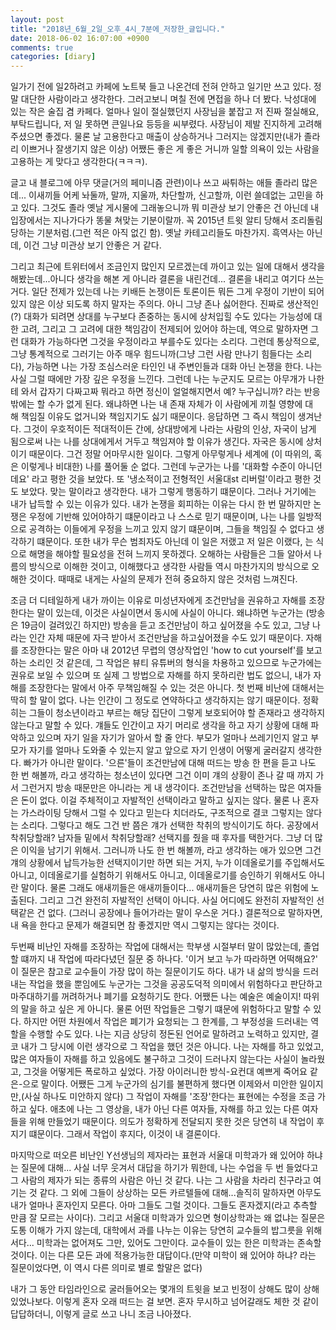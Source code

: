 ```yaml
---
layout: post
title: "2018년_6월_2일_오후_4시_7분에_저장한_글입니다."
date: 2018-06-02 16:07:00 +0900
comments: true 
categories: [diary] 
---
```

일가기 전에 일2하려고 카페에 노트북 들고 나온건데 전혀 안하고 일기만 쓰고 있다. 정말 대단한 사람이라고 생각한다. 그러고보니 며칠 전에 면접을 하나 더 봤다. 낙성대에 있는 작은 술집 겸 카페다. 얼마나 일이 절실했던지 사장님을 붙잡고 저 진짜 절실해요, 부탁드립니다, 저 일 못하면 큰일나요 등등을 씨부렸다. 사장님이 제발 진지하게 고려해주셨으면 좋겠다. 물론 날 고용한다고 매출이 상승하거나 그러지는 않겠지만(내가 졸라리 이쁘거나 잘생기지 않은 이상) 어쨌든 좋은 게 좋은 거니까 일할 의욕이 있는 사람을 고용하는 게 맞다고 생각한다(ㅋㅋㅋ). 

글고 내 블로그에 아무 댓글(거의 페미니즘 관련)이나 쓰고 싸튀하는 애들 졸라리 많은데... 이새끼들 어케 놔둘까, 말까, 지울까, 차단할까, 신고할까, 이런 쓸데없는 고민을 하고 있다. 그것도 졸라 옛날 게시물에 그래놓으니까 뭐 미관상 보기 안좋은 건 아닌데 내 입장에서는 지나가다가 똥물 쳐맞는 기분이랄까. 꼭 2015년 트윗 알티 당해서 조리돌림 당하는 기분처럼.(그런 적은 아직 없긴 함). 옛날 카테고리들도 마찬가지. 흑역사는 아닌데, 이건 그냥 미관상 보기 안좋은 거 같다.

그리고 최근에 트위터에서 조금인지 많인지 모르겠는데 까이고 있는 일에 대해서 생각을 해봤는데...아니다 생각을 해본 게 아니라 결론을 내린건데... 결론을 내리고 여기다 쓰는거다. 일단 전제가 있는데 나는 키배든 논쟁이든 토론이든 뭐든 그게 우정이 기반이 되어있지 않은 이상 되도록 하지 말자는 주의다. 아니 그냥 존나 싫어한다. 진짜로 생산적인(?) 대화가 되려면 상대를 누구보다 존중하는 동시에 상처입힐 수도 있다는 가능성에 대한 고려, 그리고 그 고려에 대한 책임감이 전제되어 있어야 하는데, 역으로 말하자면 그런 대화가 가능하다면 그것을 우정이라고 부를수도 있다는 소리다. 그런데 통상적으로, 그냥 통계적으로 그러기는 아주 매우 힘드니까(그냥 그런 사람 만나기 힘들다는 소리다), 가능하면 나는 가장 조심스러운 타인인 내 주변인들과 대화 아닌 논쟁을 한다. 나는 사실 그럴 때에만 가장 깊은 우정을 느낀다. 그런데 나는 누군지도 모르는 아무개가 나한테 와서 갑자기 다짜고짜 뭐라고 하면 정신이 얼얼해지면서 예? 누구십니까? 라는 반응밖에는 할 수가 없게 된다. 왜냐하면 나는 내 존재 자체가 이 사람에게 끼칠 영향에 대해 책임질 이유도 없거니와 책임지기도 싫기 때문이다. 응답하면 그 즉시 책임이 생겨난다. 그것이 우호적이든 적대적이든 간에, 상대방에게 나라는 사람의 인상, 자국이 남게 됨으로써 나는 나를 상대에게서 거두고 책임져야 할 이유가 생긴다. 자국은 동시에 상처이기 때문이다. 그건 정말 어마무시한 일이다. 그렇게 아무렇게나 세계에 (이 따위의, 혹은 이렇게나 비대한) 나를 풀어둘 순 없다. 그런데 누군가는 나를 '대화할 수준이 아니던데요' 라고 평한 것을 보았다. 또 '냉소적이고 전형적인 서울대st 리버럴'이라고 평한 것도 보았다. 맞는 말이라고 생각한다. 내가 그렇게 행동하기 떄문이다. 그러나 거기에는 내가 납득할 수 있는 이유가 있다. 내가 논쟁을 회피하는 이유는 다시 한 번 말하지만 논쟁은 우정에 기반해 있어야하기 떄문이라고 나 스스로 믿기 때문이며, 나는 나를 일방적으로 공격하는 이들에게 우정을 느끼고 있지 않기 떄문이며, 그들을 책임질 수 없다고 생각하기 떄문이다. 또한 내가 무슨 범죄자도 아닌데 이 일은 저랬고 저 일은 이랬다, 는 식으로 해명을 해야할 필요성을 전혀 느끼지 못하겠다. 오해하는 사람들은 그들 알아서 나름의 방식으로 이해한 것이고, 이해했다고 생각한 사람들 역시 마찬가지의 방식으로 오해한 것이다. 때때로 내게는 사실의 문제가 전혀 중요하지 않은 것처럼 느껴진다. 

조금 더 디테일하게 내가 까이는 이유로 미성년자에게 조건만남을 권유하고 자해를 조장한다는 말이 있는데, 이것은 사실이면서 동시에 사실이 아니다. 왜냐하면 누군가는 (방송은 19금이 걸려있긴 하지만) 방송을 듣고 조건만남이 하고 싶어졌을 수도 있고, 그냥 나라는 인간 자체 때문에 자극 받아서 조건만남을 하고싶어졌을 수도 있기 때문이다. 자해를 조장한다는 말은 아마 내 2012년 무렵의 영상작업인 'how to cut yourself'를 보고 하는 소리인 것 같은데, 그 작업은 뷰티 유튜버의 형식을 차용하고 있으므로 누군가에는 권유로 보일 수 있으며 또 실제 그 방법으로 자해를 하지 못하리란 법도 없으니, 내가 자해를 조장한다는 말에서 아주 무책임해질 수 있는 것은 아니다. 첫 번째 비난에 대해서는 딱히 할 말이 없다. 나는 인간이 그 정도로 연약하다고 생각하지는 않기 때문이다. 정확히는 그들이 청소년이라고 부르는 해당 집단이 그렇게 보호되어야 할 존재라고 생각하지 않는다고 말할 수 있다. 걔들도 인간이고 자기 머리로 생각을 하고 자기 상황에 대해 파악하고 있으며 자기 일을 자기가 알아서 할 줄 안다. 부모가 얼마나 쓰레기인지 알고 부모가 자기를 얼마나 도와줄 수 있는지 알고 앞으로 자기 인생이 어떻게 굴러갈지 생각한다. 빠가가 아니란 말이다. '으른'들이 조건만남에 대해 떠드는 방송 한 편을 듣고 나도 한 번 해볼까, 라고 생각하는 청소년이 있다면 그건 이미 걔의 상황이 존나 갈 때 까지 가서 그런거지 방송 때문만은 아니라는 게 내 생각이다. 조건만남을 선택하는 많은 여자들은 돈이 없다. 이걸 주체적이고 자발적인 선택이라고 말하고 싶지는 않다. 물론 나 혼자는 가스라이팅 당해서 그럴 수 있다고 믿는다 치더라도, 구조적으로 결코 그렇지는 않다는 소리다. 그렇다고 해도 그건 반 쯤은 걔가 선택한 착취의 방식이기도 하다. 공장에서 착취당할래? 남자들 밑에서 착취당할래? 선택지를 줬을 때 후자를 택한거다. 그냥 더 많은 이익을 남기기 위해서. 그러니까 나도 한 번 해볼까, 라고 생각하는 애가 있으면 그건 걔의 상황에서 납득가능한 선택지이기만 하면 되는 거지, 누가 이데올로기를 주입해서도 아니고, 이데올로기를 실험하기 위해서도 아니고, 이데올로기를 승인하기 위해서도 아니란 말이다. 물론 그래도 애새끼들은 애새끼들이다... 애새끼들은 당연히 많은 위험에 노출된다. 그리고 그건 완전히 자발적인 선택이 아니다. 사실 어디에도 완전히 자발적인 선택같은 건 없다. (그러니 공장에나 들어가라는 말이 우스운 거다.) 결론적으로 말하자면, 내 욕을 한다고 문제가 해결되면 참 좋겠지만 역시 그렇지는 않다는 것이다. 

두번째 비난인 자해를 조장하는 작업에 대해서는 학부생 시절부터 말이 많았는데, 졸업할 떄까지 내 작업에 따라다녔던 질문 중 하나다. '이거 보고 누가 따라하면 어떡해요?' 이 질문은 참고로 교수들이 가장 많이 하는 질문이기도 하다. 내가 내 삶의 방식을 드러내는 작업을 했을 뿐임에도 누군가는 그것을 공공도덕적 의미에서 위험하다고 판단하고 마주대하기를 꺼려하거나 폐기를 요청하기도 한다. 어쨌든 나는 예술은 예술이지! 따위의 말을 하고 싶은 게 아니다. 물론 어떤 작업들은 그렇기 떄문에 위험하다고 말할 수 있다. 하지만 어떤 차원에서 작업은 폐기가 요청되는 그 한계를, 그 부정성을 드러내는 역할을 수행할 수도 있다. 나는 지금 상당히 정돈된 언어로 말하려고 노력하고 있지만, 결코 내가 그 당시에 이런 생각으로 그 작업을 했던 것은 아니다. 나는 자해를 하고 있었고, 많은 여자들이 자해를 하고 있음에도 불구하고 그것이 드러나지 않는다는 사실이 놀라웠고, 그것을 어떻게든 폭로하고 싶었다. 가장 아이러니한 방식-요컨대 예쁘게 죽어요 같은-으로 말이다. 어쨌든 그게 누군가의 심기를 불편하게 했다면 이제와서 미안한 일이지만,(사실 하나도 미안하지 않다) 그 작업이 자해를 '조장'한다는 표현에는 수정을 조금 가하고 싶다. 애초에 나는 그 영상을, 내가 아닌 다른 여자들, 자해를 하고 있는 다른 여자들을 위해 만들었기 때문이다. 의도가 정확하게 전달되지 못한 것은 당연히 내 작업이 후지기 떄문이다. 그래서 작업이 후지다, 이것이 내 결론이다.

마지막으로 떠오른 비난인 Y선생님의 제자라는 표현과 서울대 미학과가 왜 있어야 하냐는 질문에 대해...
사실 너무 웃겨서 대답을 하기가 뭐한데, 나는 수업을 두 번 들었다고 그 사람의 제자가 되는 종류의 사람은 아닌 것 같다. 나는 그 사람을 차라리 친구라고 여기는 것 같다. 그 외에 그들이 상상하는 모든 카르텔들에 대해...솔직히 말하자면 아무도 내가 얼마나 혼자인지 모른다. 아마 그들도 그럴 것이다. 그들도 혼자겠지(라고 추측할 만큼 잘 모르는 사이다). 그리고 서울대 미학과가 있으면 형이상학과는 왜 없냐는 질문은 도통 이해가 가지 않는데, 대학에서 과를 나누는 이유는 당연히 교수들의 밥그릇을 위해서다... 미학과는 없어져도 그만, 있어도 그만이다. 교수들이 있는 한은 미학과는 존속할 것이다. 이는 다른 모든 과에 적용가능한 대답이다.(만약 미학이 왜 있어야 하냐? 라는 질문이었다면, 이 역시 다른 의미로 별로 할말은 없다)

내가 그 동안 타임라인으로 굴러들어오는 몇개의 트윗을 보고 빈정이 상해도 많이 상해 있었나보다. 이렇게 혼자 오래 떠드는 걸 보면. 혼자 무시하고 넘어갈래도 체한 것 같이 답답하더니, 이렇게 글로 쓰고 나니 조금 나아졌다.




